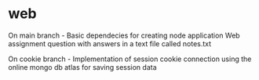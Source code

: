 # web

On main branch -
Basic dependecies for creating node application
Web assignment question with answers in a text file called notes.txt

On cookie branch - 
Implementation of session cookie 
connection using the online mongo db atlas for saving session data
